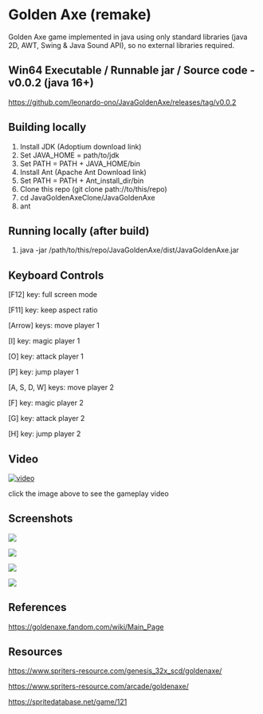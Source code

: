 # Golden Axe (remake)

Golden Axe game implemented in java using only standard libraries (java 2D, AWT, Swing & Java Sound API), so no external libraries required.

## Win64 Executable / Runnable jar / Source code - v0.0.2 (java 16+)

<https://github.com/leonardo-ono/JavaGoldenAxe/releases/tag/v0.0.2>

## Building locally

1. Install JDK (Adoptium download link)
1. Set JAVA_HOME = path/to/jdk
1. Set PATH = PATH + JAVA_HOME/bin
1. Install Ant (Apache Ant Download link)
1. Set PATH = PATH + Ant_install_dir/bin
1. Clone this repo (git clone path://to/this/repo)
1. cd JavaGoldenAxeClone/JavaGoldenAxe
1. ant

## Running locally (after build)

1. java -jar /path/to/this/repo/JavaGoldenAxe/dist/JavaGoldenAxe.jar

## Keyboard Controls

[F12] key: full screen mode

[F11] key: keep aspect ratio

[Arrow] keys: move player 1

[I] key: magic player 1

[O] key: attack player 1

[P] key: jump player 1

[A, S, D, W] keys: move player 2

[F] key: magic player 2

[G] key: attack player 2

[H] key: jump player 2

## Video

[![video](http://img.youtube.com/vi/uevIVLNhQqs/0.jpg)](http://www.youtube.com/watch?v=uevIVLNhQqs)

click the image above to see the gameplay video

## Screenshots

![](https://raw.githubusercontent.com/leonardo-ono/JavaGoldenAxe/master/screenshots/screenshot_1.png)

![](https://raw.githubusercontent.com/leonardo-ono/JavaGoldenAxe/master/screenshots/screenshot_2.png)

![](https://raw.githubusercontent.com/leonardo-ono/JavaGoldenAxe/master/screenshots/screenshot_3.png)

![](https://raw.githubusercontent.com/leonardo-ono/JavaGoldenAxe/master/screenshots/screenshot_0.png)

## References

<https://goldenaxe.fandom.com/wiki/Main_Page>

## Resources

<https://www.spriters-resource.com/genesis_32x_scd/goldenaxe/>

<https://www.spriters-resource.com/arcade/goldenaxe/>

<https://spritedatabase.net/game/121>
